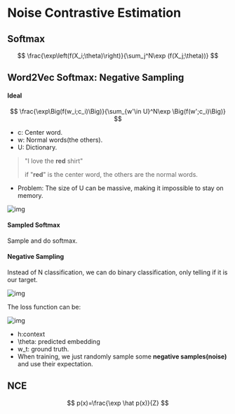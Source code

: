 # Noise Contrastive Estimation

## Softmax

$$
\frac{\exp\left(f(X_i;\theta)\right)}{\sum_j^N\exp (f(X_j;\theta))}
$$

## Word2Vec Softmax: Negative Sampling

#### Ideal

$$
\frac{\exp\Big(f(w_i;c_i)\Big)}{\sum_{w'\in U}^N\exp \Big(f(w';c_i)\Big)}
$$

- c: Center word.
- w: Normal words(the others).
- U: Dictionary.

> "I love the **red** shirt"
>
> if "**red**" is the center word, the others are the normal words.

- Problem: The size of U can be massive, making it impossible to stay on memory.

![img](https://pic1.zhimg.com/80/v2-bcdc2c7a9b6738682ee0316257103a40_1440w.jpg)

#### Sampled Softmax

Sample and do softmax.

#### Negative Sampling

Instead of N classification, we can do binary classification, only telling if it is our target.

![img](https://pic2.zhimg.com/80/v2-3d3b6bddc9796d510732bfbbb8ed4251_1440w.jpg)

The loss function can be:

![img](https://pic2.zhimg.com/80/v2-bf442ea267b80f4fd6513d6221dfe961_1440w.jpg)

- h:context
- \theta: predicted embedding
- w_t: ground truth.
- When training, we just randomly sample some **negative samples(noise)** and use their expectation.

## NCE

$$
p(x)=\frac{\exp \hat p(x)}{Z}
$$


